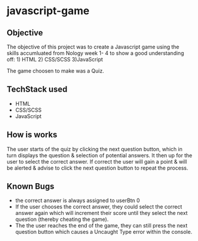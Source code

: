 # javascript-game

## Objective 
The objective of this project was to create a Javascript game using the skills accumluated from Nology week 1- 4 to show a good understanding off: 1) HTML 2) CSS/SCSS 3)JavaScript

The game choosen to make was a Quiz.

## TechStack used 
- HTML
- CSS/SCSS
- JavaScript


## How is works
The user starts of the quiz by clicking the next question button, which in turn displays the question & selection of potential answers. It then up for the user to select the correct answer. If correct the user will gain a point & will be alerted & advise to click the next question button to repeat the process.

## Known Bugs 
- the correct answer is always assigned to userBtn 0 
- If the user chooses the correct answer, they could select the correct answer again which will increment their score until they select the next question (thereby cheating the game). 
- The the user reaches the end of the game, they can still press the next question button which causes a Uncaught Type error within the console. 

